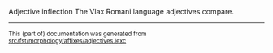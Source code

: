 Adjective inflection
The Vlax Romani language adjectives compare.

* * *

<small>This (part of) documentation was generated from [src/fst/morphology/affixes/adjectives.lexc](https://github.com/giellalt/lang-rmy/blob/main/src/fst/morphology/affixes/adjectives.lexc)</small>
